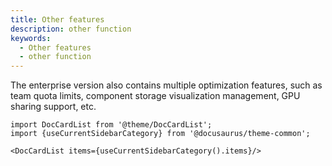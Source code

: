 ```yaml
---
title: Other features
description: other function
keywords:
  - Other features
  - other function
---
```


The enterprise version also contains multiple optimization features, such as team quota limits, component storage visualization management, GPU sharing support, etc.

```mdx-code-block
import DocCardList from '@theme/DocCardList';
import {useCurrentSidebarCategory} from '@docusaurus/theme-common';

<DocCardList items={useCurrentSidebarCategory().items}/>
```
